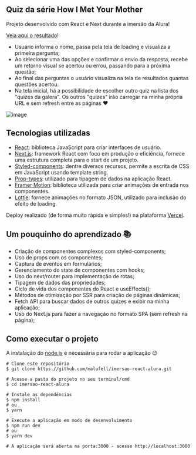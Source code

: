 ## Quiz da série How I Met Your Mother

Projeto desenvolvido com React e Next durante a imersão da Alura! 

[Veja aqui o resultado](https://imersao-react-alura.malufell.vercel.app/)!

- Usuário informa o nome, passa pela tela de loading e visualiza a primeira pergunta;
- Ao selecionar uma das opções e confirmar o envio da resposta, recebe um retorno visual se acertou ou errou, passando para a próxima questão;
- Ao final das perguntas o usuário visualiza na tela de resultados quantas questões acertou.
- Na tela inicial, há a possibilidade de escolher outro quiz na lista dos "quizes da galera". Os outros "quizes" irão carregar na minha própria URL e sem refresh entre as páginas :heart:

![image](https://user-images.githubusercontent.com/62160705/106504891-4df23600-64a6-11eb-8dab-fcdc851ced99.png)

## Tecnologias utilizadas 

- [React](https://pt-br.reactjs.org/): biblioteca JavaScript para criar interfaces de usuário.
- [Next.js](https://nextjs.org/): framework React com foco em produção e eficiência, fornece uma estrutura completa para o start de um projeto.
- [Styled-components](https://styled-components.com/): dentre diversos recursos, permite a escrita de CSS em JavaScript usando template string.
- [Prop-types](https://www.npmjs.com/package/prop-types): utilizado para tipagem de dados na aplicação React.
- [Framer Motion](https://www.framer.com/motion/): biblioteca utilizada para criar animações de entrada nos componentes. 
- [Lottie](https://lottiefiles.com/): fornece animações no formato JSON, utilizado para inclusão do efeito de loading.

Deploy realizado (de forma muito rápida e simples!) na plataforma [Vercel](https://vercel.com/docs).

## Um pouquinho do aprendizado :books:

- Criação de componentes complexos com styled-components;
- Uso de props com os componentes;
- Captura de eventos em formulários;
- Gerenciamento do state de componentes com hooks;
- Uso do next/router para implementação de rotas;
- Tipagem de dados das propriedades;
- Ciclo de vida dos componentes do React e useEffects();
- Métodos de otimização por SSR para criação de páginas dinâmicas;
- Fetch API para buscar dados de outros quizes e exibir na minha aplicação;
- Uso do Next.js para fazer a navegação no formato SPA (sem refresh na página);

## Como executar o projeto

A instalação do [node.js](https://nodejs.org/en/) é necessária para rodar a aplicação :blush:

```
# Clone este repositório
$ git clone https://github.com/malufell/imersao-react-alura.git

# Acesse a pasta do projeto no seu terminal/cmd
$ cd imersao-react-alura

# Instale as dependências
$ npm install
# ou
$ yarn

# Execute a aplicação em modo de desenvolvimento
$ npm run dev
# ou
$ yarn dev

# A aplicação será aberta na porta:3000 - acesse http://localhost:3000
```


